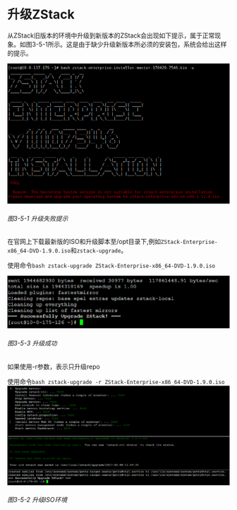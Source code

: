 # 升级ZStack

从ZStack旧版本的环境中升级到新版本的ZStack会出现如下提示，属于正常现象。如图3-5-1所示。这是由于缺少升级新版本所必须的安装包，系统会给出这样的提示。

![png](../images/3-5-1.png "图3-5-1 升级失败提示")
###### 图3-5-1 升级失败提示

在官网上下载最新版的ISO和升级脚本至/opt目录下,例如`ZStack-Enterprise-x86_64-DVD-1.9.0.iso`和`zstack-upgrade`。

使用命令`bash zstack-upgrade ZStack-Enterprise-x86_64-DVD-1.9.0.iso`


![png](../images/3-5-3.png "图3-5-3 升级成功")
###### 图3-5-3 升级成功


如果使用-r参数，表示只升级repo


使用命令`bash zstack-upgrade -r ZStack-Enterprise-x86_64-DVD-1.9.0.iso`
![png](../images/3-5-2.png "图3-5-2 升级ISO环境")
###### 图3-5-2 升级ISO环境





